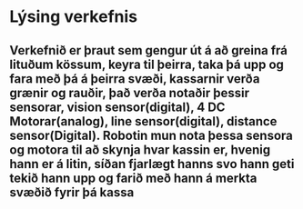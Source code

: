 # Lýsing verkefnis

## Verkefnið er þraut sem gengur út á að greina frá lituðum kössum, keyra til þeirra, taka þá upp og fara með þá á þeirra svæði, kassarnir verða grænir og rauðir, það verða notaðir þessir sensorar, vision sensor(digital), 4 DC Motorar(analog), line sensor(digital), distance sensor(Digital). Robotin mun nota þessa sensora og motora til að skynja hvar kassin er, hvenig hann er á litin, síðan fjarlægt hanns svo hann geti tekið hann upp og farið með hann á merkta svæðið fyrir þá kassa
